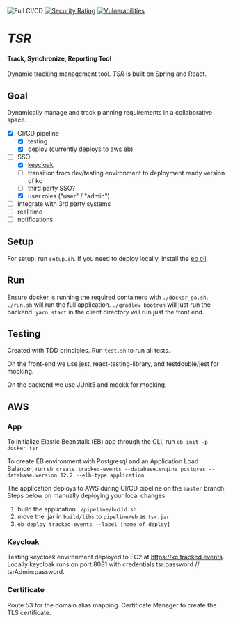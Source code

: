 ![Full CI/CD](https://github.com/gorhack/tsr/workflows/Full%20CI/CD/badge.svg)
[![Security Rating](https://sonarcloud.io/api/project_badges/measure?project=gorhack_tsr&metric=security_rating)](https://sonarcloud.io/dashboard?id=gorhack_tsr)
[![Vulnerabilities](https://sonarcloud.io/api/project_badges/measure?project=gorhack_tsr&metric=vulnerabilities)](https://sonarcloud.io/dashboard?id=gorhack_tsr)


# _TSR_
#### Track, Synchronize, Reporting Tool
Dynamic tracking management tool. _TSR_ is built on Spring and React.

## Goal
Dynamically manage and track planning requirements in a collaborative space.
- [x] CI/CD pipeline
    - [x] testing
    - [x] deploy (currently deploys to [aws eb](https://tracked.events))
- [ ] SSO
    - [x] [keycloak](https://kc.tracked.events/auth/)
    - [ ] transition from dev/testing environment to deployment ready version of kc
    - [ ] third party SSO?
    - [x] user roles ("user" / "admin")
- [ ] integrate with 3rd party systems
- [ ] real time
- [ ] notifications

## Setup
For setup, run `setup.sh`. If you need to deploy locally, install the [eb cli](https://docs.aws.amazon.com/elasticbeanstalk/latest/dg/eb-cli3-install.html).

## Run
Ensure docker is running the required containers with `./docker_go.sh`. `./run.sh` will run the full application.
`./gradlew bootrun` will just run the backend. `yarn start` in the client directory will run just the front end.

## Testing
Created with TDD principles. Run `test.sh` to run all tests.

On the front-end we use jest, react-testing-library, and testdouble/jest for mocking.

On the backend we use JUnit5 and mockk for mocking.

## AWS
### App
To initialize Elastic Beanstalk (EB) app through the CLI, run `eb init -p docker tsr`

To create EB environment with Postgresql and an Application Load Balancer, run
`eb create tracked-events --database.engine postgres --database.version 12.2 --elb-type application`

The application deploys to AWS during CI/CD pipeline on the `master` branch. Steps below on manually deploying your local changes:
1. build the application `./pipeline/build.sh`
1. move the .jar in `build/libs` to `pipeline/eb` as `tsr.jar`
1. `eb deploy tracked-events --label [name of deploy]`

### Keycloak
Testing keycloak environment deployed to EC2 at https://kc.tracked.events. Locally keycloak runs on port 8081 with credentials tsr:password // tsrAdmin:password.

### Certificate
Route 53 for the domain alias mapping. Certificate Manager to create the TLS certificate.
